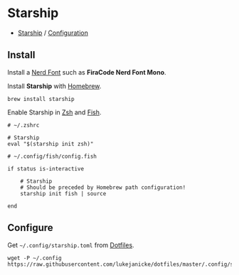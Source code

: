 # Starship

- [Starship](https://starship.rs) / [Configuration](https://starship.rs/config/)

## Install

Install a [Nerd Font](https://www.nerdfonts.com) such as **FiraCode Nerd Font Mono**.

Install **Starship** with [Homebrew](Homebrew.md).

```shell
brew install starship
```

Enable Starship in [Zsh](Zsh.md) and [Fish](Fish.md).

```shell
# ~/.zshrc

# Starship
eval "$(starship init zsh)"
```


```shell
# ~/.config/fish/config.fish

if status is-interactive

    # Starship
    # Should be preceded by Homebrew path configuration!
    starship init fish | source

end
```

## Configure

Get `~/.config/starship.toml` from [Dotfiles](Dotfiles.md).

```shell
wget -P ~/.config https://raw.githubusercontent.com/lukejanicke/dotfiles/master/.config/starship.toml
```
